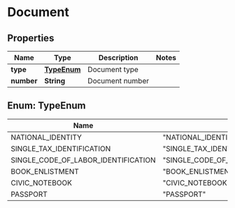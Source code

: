 
# Document

## Properties
Name | Type | Description | Notes
------------ | ------------- | ------------- | -------------
**type** | [**TypeEnum**](#TypeEnum) | Document type | 
**number** | **String** | Document number | 


<a name="TypeEnum"></a>
## Enum: TypeEnum
Name | Value
---- | -----
NATIONAL_IDENTITY | &quot;NATIONAL_IDENTITY&quot;
SINGLE_TAX_IDENTIFICATION | &quot;SINGLE_TAX_IDENTIFICATION&quot;
SINGLE_CODE_OF_LABOR_IDENTIFICATION | &quot;SINGLE_CODE_OF_LABOR_IDENTIFICATION&quot;
BOOK_ENLISTMENT | &quot;BOOK_ENLISTMENT&quot;
CIVIC_NOTEBOOK | &quot;CIVIC_NOTEBOOK&quot;
PASSPORT | &quot;PASSPORT&quot;



